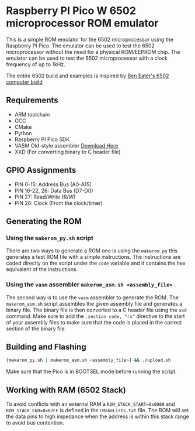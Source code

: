 # Raspberry PI Pico W 6502 microprocessor ROM emulator

This is a simple ROM emulator for the 6502 microprocessor using the Raspberry PI Pico. The emulator can be used to test the 6502 microprocessor without the need for a physical ROM/EEPROM chip. The emulator can be used to test the 6502 microprocessor with a clock frequency of up to 1kHz.

The entire 6502 build and examples is inspired by [Ben Eater's 6502 computer build](https://eater.net/6502)

## Requirements
- ARM toolchain
- GCC
- CMake
- Python
- Raspberry PI Pico SDK
- VASM Old-style assembler [Download Here](http://www.compilers.de/vasm.html)
- XXD (For converting binary to C header file)

## GPIO Assignments

- PIN 0-15: Address Bus (A0-A15)
- PIN 16-22, 26: Data Bus (D7-D0)
- PIN 27: Read/Write (R/W)
- PIN 28: Clock (From the clock/timer)

## Generating the ROM

### Using the `makerom_py.sh` script
There are two ways to generate a ROM one is using the `makerom.py` this generates a test ROM file with a simple instructions. The instructions
are coded directly on the script under the `code` variable and it contains the hex equivalent of the instructions.

### Using the `vasm` assembler `makerom_asm.sh <assembly_file>`
The second way is to use the `vasm` assembler to generate the ROM. The `makerom_asm.sh` script assembles the given assembly file and generates a binary file.
The binary file is then converted to a C header file using the `xxd` command. Make sure to add the `.section code, "rx"` directive to the start of your assembly files to make sure that the code is placed in the correct section of the binary file.

## Building and Flashing
```bash
[makerom_py.sh | makerom_asm.sh <assembly_file>] && ./upload.sh
```

Make sure that the Pico is in BOOTSEL mode before running the script.

## Working with RAM (6502 Stack)
To avoid conflicts with an external RAM a `ROM_STACK_START=0x0000` and `ROM_STACK_END=0x07FF` is defined in the `CMakeLists.txt` file. The ROM will set the data pins to high impedance when the address is within this stack range to avoid bus contention.